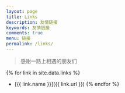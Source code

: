 ```yaml
---
layout: page
title: Links
description: 友情链接
keywords: 友情链接
comments: true
menu: 链接
permalink: /links/
---
```


> 感谢一路上相遇的朋友们

{% for link in site.data.links %}
* [{{ link.name }}]({{ link.url }})
{% endfor %}
